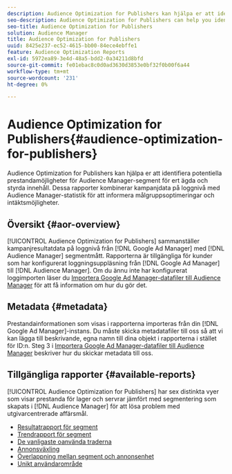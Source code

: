 ```yaml
---
description: Audience Optimization for Publishers kan hjälpa er att identifiera potentiella prestandamöjligheter för Audience Manager-segment för ert ägda och styrda innehåll. Dessa rapporter kombinerar kampanjdata på loggnivå med Audience Manager-statistik för att informera målgruppsoptimeringar och intäktsmöjligheter.
seo-description: Audience Optimization for Publishers can help you identify potential performance opportunities for Audience Manager segments on your owned and operated content. These reports combine log-level campaign performance data with Audience Manager metrics to inform audience optimizations and monetization opportunities.
seo-title: Audience Optimization for Publishers
solution: Audience Manager
title: Audience Optimization for Publishers
uuid: 8425e237-ec52-4615-bb00-84ece4ebffe1
feature: Audience Optimization Reports
exl-id: 5972ea89-3e4d-48a5-bdd2-0a34211d8bfd
source-git-commit: fe01ebac8c0d0ad3630d3853e0bf32f0b00f6a44
workflow-type: tm+mt
source-wordcount: '231'
ht-degree: 0%

---
```


# Audience Optimization for Publishers{#audience-optimization-for-publishers}

Audience Optimization for Publishers kan hjälpa er att identifiera potentiella prestandamöjligheter för Audience Manager-segment för ert ägda och styrda innehåll. Dessa rapporter kombinerar kampanjdata på loggnivå med Audience Manager-statistik för att informera målgruppsoptimeringar och intäktsmöjligheter.

## Översikt {#aor-overview}

[!UICONTROL Audience Optimization for Publishers] sammanställer kampanjresultatdata på loggnivå från [!DNL Google Ad Manager] med [!DNL Audience Manager] segmentmått. Rapporterna är tillgängliga för kunder som har konfigurerat loggningsuppläsning från [!DNL Google Ad Manager] till [!DNL Audience Manager]. Om du ännu inte har konfigurerat loggimporten läser du [Importera Google Ad Manager-datafiler till Audience Manager](import-dfp.md) för att få information om hur du gör det.

## Metadata {#metadata}

Prestandainformationen som visas i rapporterna importeras från din [!DNL Google Ad Manager]-instans. Du måste skicka metadatafiler till oss så att vi kan lägga till beskrivande, egna namn till dina objekt i rapporterna i stället för ID:n. Steg 3 i [Importera Google Ad Manager-datafiler till Audience Manager](../../../reporting/audience-optimization-reports/aor-publishers/import-dfp.md) beskriver hur du skickar metadata till oss.

## Tillgängliga rapporter {#available-reports}

[!UICONTROL Audience Optimization for Publishers] har sex distinkta vyer som visar prestanda för lager och servrar jämfört med segmentering som skapats i [!DNL Audience Manager] för att lösa problem med utgivarcentrerade affärsmål.

+ [Resultatrapport för segment](publisher-segment-performance.md)
+ [Trendrapport för segment](publisher-segment-trends.md)
+ [De vanligaste oanvända traderna](publisher-top-unused-traits.md)
+ [Annonsväxling](publisher-ad-unit-overlap.md)
+ [Överlappning mellan segment och annonsenhet](publisher-segment-ad-unit-overlap.md)
+ [Unikt användarområde](publisher-unique-reach.md)
